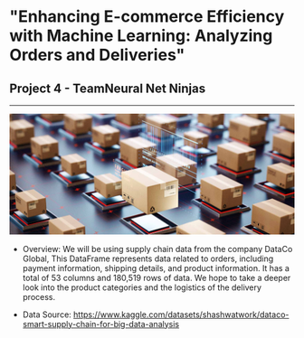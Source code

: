 
# "Enhancing E-commerce Efficiency with Machine Learning: Analyzing Orders and Deliveries"
## Project 4 - TeamNeural Net Ninjas
---

![Shipments](Ship_img.jpg)

- Overview: We will be using supply chain data from the company DataCo Global, This DataFrame represents data related to orders, including payment information, shipping details, and product information. It has a total of 53 columns and 180,519 rows of data. We hope to take a deeper look into the product categories and the logistics of the delivery process. 

- Data Source: https://www.kaggle.com/datasets/shashwatwork/dataco-smart-supply-chain-for-big-data-analysis